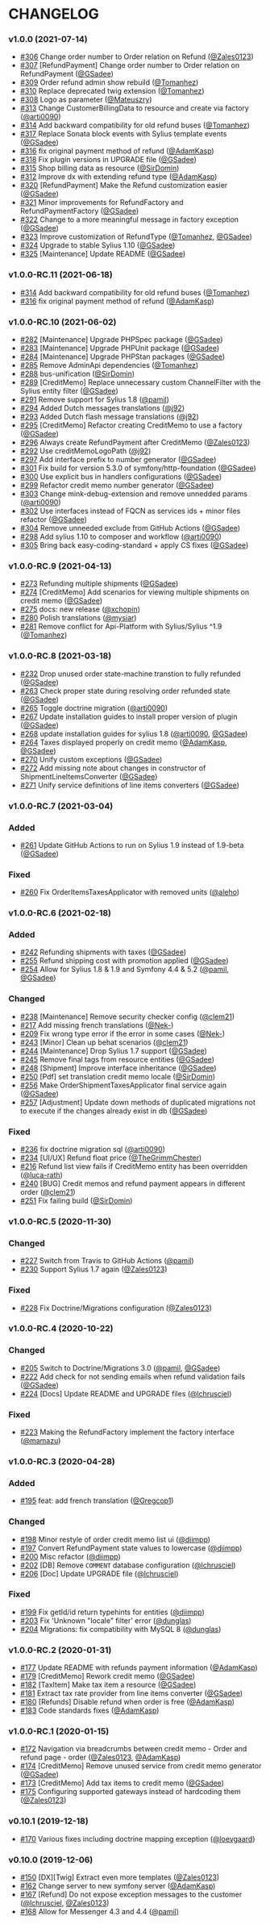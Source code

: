 # CHANGELOG

### v1.0.0 (2021-07-14)

- [#306](https://github.com/Sylius/RefundPlugin/issues/306) Change order number to Order relation on Refund ([@Zales0123](https://github.com/Zales0123))
- [#307](https://github.com/Sylius/RefundPlugin/issues/307) [RefundPayment] Change order number to Order relation on RefundPayment ([@GSadee](https://github.com/GSadee))
- [#309](https://github.com/Sylius/RefundPlugin/issues/309) Order refund admin show rebuild ([@Tomanhez](https://github.com/Tomanhez))
- [#310](https://github.com/Sylius/RefundPlugin/issues/310) Replace deprecated twig extension ([@Tomanhez](https://github.com/Tomanhez))
- [#308](https://github.com/Sylius/RefundPlugin/issues/308) Logo as parameter ([@Mateuszry](https://github.com/Mateuszry))
- [#313](https://github.com/Sylius/RefundPlugin/issues/313) Change CustomerBillingData to resource and create via factory ([@arti0090](https://github.com/arti0090))
- [#314](https://github.com/Sylius/RefundPlugin/issues/314) Add backward compatibility for old refund buses ([@Tomanhez](https://github.com/Tomanhez))
- [#317](https://github.com/Sylius/RefundPlugin/issues/317) Replace Sonata block events with Sylius template events ([@GSadee](https://github.com/GSadee))
- [#316](https://github.com/Sylius/RefundPlugin/issues/316) fix original payment method of refund ([@AdamKasp](https://github.com/AdamKasp))
- [#318](https://github.com/Sylius/RefundPlugin/issues/318) Fix plugin versions in UPGRADE file ([@GSadee](https://github.com/GSadee))
- [#315](https://github.com/Sylius/RefundPlugin/issues/315) Shop billing data as resource ([@SirDomin](https://github.com/SirDomin))
- [#312](https://github.com/Sylius/RefundPlugin/issues/312) Improve dx with extending refund type ([@AdamKasp](https://github.com/AdamKasp))
- [#320](https://github.com/Sylius/RefundPlugin/issues/320) [RefundPayment] Make the Refund customization easier ([@GSadee](https://github.com/GSadee))
- [#321](https://github.com/Sylius/RefundPlugin/issues/321) Minor improvements for RefundFactory and RefundPaymentFactory ([@GSadee](https://github.com/GSadee))
- [#322](https://github.com/Sylius/RefundPlugin/issues/322) Change to a more meaningful message in factory exception ([@GSadee](https://github.com/GSadee))
- [#323](https://github.com/Sylius/RefundPlugin/issues/323) Improve customization of RefundType ([@Tomanhez](https://github.com/Tomanhez), [@GSadee](https://github.com/GSadee))
- [#324](https://github.com/Sylius/RefundPlugin/issues/324) Upgrade to stable Sylius 1.10 ([@GSadee](https://github.com/GSadee))
- [#325](https://github.com/Sylius/RefundPlugin/issues/325) [Maintenance] Update README ([@GSadee](https://github.com/GSadee))

### v1.0.0-RC.11 (2021-06-18)

- [#314](https://github.com/Sylius/RefundPlugin/issues/314) Add backward compatibility for old refund buses ([@Tomanhez](https://github.com/Tomanhez))
- [#316](https://github.com/Sylius/RefundPlugin/issues/316) fix original payment method of refund ([@AdamKasp](https://github.com/AdamKasp))

### v1.0.0-RC.10 (2021-06-02)

- [#282](https://github.com/Sylius/RefundPlugin/issues/282) [Maintenance] Upgrade PHPSpec package ([@GSadee](https://github.com/GSadee))
- [#283](https://github.com/Sylius/RefundPlugin/issues/283) [Maintenance] Upgrade PHPUnit package ([@GSadee](https://github.com/GSadee))
- [#284](https://github.com/Sylius/RefundPlugin/issues/284) [Maintenance] Upgrade PHPStan packages ([@GSadee](https://github.com/GSadee))
- [#285](https://github.com/Sylius/RefundPlugin/issues/285) Remove AdminApi dependencies ([@Tomanhez](https://github.com/Tomanhez))
- [#288](https://github.com/Sylius/RefundPlugin/issues/288) bus-unification ([@SirDomin](https://github.com/SirDomin))
- [#289](https://github.com/Sylius/RefundPlugin/issues/289) [CreditMemo] Replace unnecessary custom ChannelFilter with the Sylius entity filter ([@GSadee](https://github.com/GSadee))
- [#291](https://github.com/Sylius/RefundPlugin/issues/291) Remove support for Sylius 1.8 ([@pamil](https://github.com/pamil))
- [#294](https://github.com/Sylius/RefundPlugin/issues/294) Added Dutch messages translations ([@j92](https://github.com/j92))
- [#293](https://github.com/Sylius/RefundPlugin/issues/293) Added Dutch flash message translations ([@j92](https://github.com/j92))
- [#295](https://github.com/Sylius/RefundPlugin/issues/295) [CreditMemo] Refactor creating CreditMemo to use a factory ([@GSadee](https://github.com/GSadee))
- [#296](https://github.com/Sylius/RefundPlugin/issues/296) Always create RefundPayment after CreditMemo ([@Zales0123](https://github.com/Zales0123))
- [#292](https://github.com/Sylius/RefundPlugin/issues/292) Use creditMemoLogoPath ([@j92](https://github.com/j92))
- [#297](https://github.com/Sylius/RefundPlugin/issues/297) Add interface prefix to number generator ([@GSadee](https://github.com/GSadee))
- [#301](https://github.com/Sylius/RefundPlugin/issues/301) Fix build for version 5.3.0 of symfony/http-foundation ([@GSadee](https://github.com/GSadee))
- [#300](https://github.com/Sylius/RefundPlugin/issues/300) Use explicit bus in handlers configurations ([@GSadee](https://github.com/GSadee))
- [#299](https://github.com/Sylius/RefundPlugin/issues/299) Refactor credit memo number generator ([@GSadee](https://github.com/GSadee))
- [#303](https://github.com/Sylius/RefundPlugin/issues/303) Change mink-debug-extension and remove unnedded params ([@arti0090](https://github.com/arti0090))
- [#302](https://github.com/Sylius/RefundPlugin/issues/302) Use interfaces instead of FQCN as services ids + minor files refactor ([@GSadee](https://github.com/GSadee))
- [#304](https://github.com/Sylius/RefundPlugin/issues/304) Remove unneeded exclude from GitHub Actions ([@GSadee](https://github.com/GSadee))
- [#298](https://github.com/Sylius/RefundPlugin/issues/298) Add sylius 1.10 to composer and workflow ([@arti0090](https://github.com/arti0090))
- [#305](https://github.com/Sylius/RefundPlugin/issues/305) Bring back easy-coding-standard + apply CS fixes ([@GSadee](https://github.com/GSadee))

### v1.0.0-RC.9 (2021-04-13)

- [#273](https://github.com/Sylius/RefundPlugin/issues/273) Refunding multiple shipments ([@GSadee](https://github.com/GSadee))
- [#274](https://github.com/Sylius/RefundPlugin/issues/274) [CreditMemo] Add scenarios for viewing multiple shipments on credit memo ([@GSadee](https://github.com/GSadee))
- [#275](https://github.com/Sylius/RefundPlugin/issues/275) docs: new release ([@xchopin](https://github.com/xchopin))
- [#280](https://github.com/Sylius/RefundPlugin/issues/280) Polish translations ([@mysiar](https://github.com/mysiar))
- [#281](https://github.com/Sylius/RefundPlugin/issues/281) Remove conflict for Api-Platform with Sylius/Sylius ^1.9 ([@Tomanhez](https://github.com/Tomanhez))

### v1.0.0-RC.8 (2021-03-18)

- [#232](https://github.com/Sylius/RefundPlugin/issues/232) Drop unused order state-machine transtion to fully refunded ([@GSadee](https://github.com/GSadee))
- [#263](https://github.com/Sylius/RefundPlugin/issues/263) Check proper state during resolving order refunded state ([@GSadee](https://github.com/GSadee))
- [#265](https://github.com/Sylius/RefundPlugin/issues/265) Toggle doctrine migration ([@arti0090](https://github.com/arti0090))
- [#267](https://github.com/Sylius/RefundPlugin/issues/267) Update installation guides to install proper version of plugin ([@GSadee](https://github.com/GSadee))
- [#268](https://github.com/Sylius/RefundPlugin/issues/268) update installation guides for sylius 1.8 ([@arti0090](https://github.com/arti0090), [@GSadee](https://github.com/GSadee))
- [#264](https://github.com/Sylius/RefundPlugin/issues/264) Taxes displayed properly on credit memo ([@AdamKasp](https://github.com/AdamKasp), [@GSadee](https://github.com/GSadee))
- [#270](https://github.com/Sylius/RefundPlugin/issues/270) Unify custom exceptions ([@GSadee](https://github.com/GSadee))
- [#272](https://github.com/Sylius/RefundPlugin/issues/272) Add missing note about changes in constructor of ShipmentLineItemsConverter ([@GSadee](https://github.com/GSadee))
- [#271](https://github.com/Sylius/RefundPlugin/issues/271) Unify service definitions of line items converters ([@GSadee](https://github.com/GSadee))

### v1.0.0-RC.7 (2021-03-04)

### Added
- [#261](https://github.com/Sylius/RefundPlugin/issues/261) Update GitHub Actions to run on Sylius 1.9 instead of 1.9-beta ([@GSadee](https://github.com/GSadee))

### Fixed
- [#260](https://github.com/Sylius/RefundPlugin/issues/260) Fix OrderItemsTaxesApplicator with removed units ([@aleho](https://github.com/aleho))

### v1.0.0-RC.6 (2021-02-18)

### Added
- [#242](https://github.com/Sylius/RefundPlugin/issues/242) Refunding shipments with taxes ([@GSadee](https://github.com/GSadee))
- [#255](https://github.com/Sylius/RefundPlugin/issues/255) Refund shipping cost with promotion applied ([@GSadee](https://github.com/GSadee))
- [#254](https://github.com/Sylius/RefundPlugin/issues/254) Allow for Sylius 1.8 & 1.9 and Symfony 4.4 & 5.2 ([@pamil](https://github.com/pamil), [@GSadee](https://github.com/GSadee))

### Changed
- [#238](https://github.com/Sylius/RefundPlugin/issues/238) [Maintenance] Remove security checker config ([@clem21](https://github.com/clem21))
- [#217](https://github.com/Sylius/RefundPlugin/issues/217) Add missing french translations ([@Nek-](https://github.com/Nek-))
- [#209](https://github.com/Sylius/RefundPlugin/issues/209) Fix wrong type error if the error in some cases ([@Nek-](https://github.com/Nek-))
- [#243](https://github.com/Sylius/RefundPlugin/issues/243) [Minor] Clean up behat scenarios ([@clem21](https://github.com/clem21))
- [#244](https://github.com/Sylius/RefundPlugin/issues/244) [Maintenance] Drop Sylius 1.7 support ([@GSadee](https://github.com/GSadee))
- [#245](https://github.com/Sylius/RefundPlugin/issues/245) Remove final tags from resource entities ([@GSadee](https://github.com/GSadee))
- [#248](https://github.com/Sylius/RefundPlugin/issues/248) [Shipment] Improve interface inheritance ([@GSadee](https://github.com/GSadee))
- [#250](https://github.com/Sylius/RefundPlugin/issues/250) [Pdf] set translation credit memo locale ([@SirDomin](https://github.com/SirDomin))
- [#256](https://github.com/Sylius/RefundPlugin/issues/256) Make OrderShipmentTaxesApplicator final service again ([@GSadee](https://github.com/GSadee))
- [#257](https://github.com/Sylius/RefundPlugin/issues/257) [Adjustment] Update down methods of duplicated migrations not to execute if the changes already exist in db ([@GSadee](https://github.com/GSadee))

### Fixed
- [#236](https://github.com/Sylius/RefundPlugin/issues/236) fix doctrine migration sql ([@arti0090](https://github.com/arti0090))
- [#234](https://github.com/Sylius/RefundPlugin/issues/234) [UI/UX] Refund float price ([@TheGrimmChester](https://github.com/TheGrimmChester))
- [#216](https://github.com/Sylius/RefundPlugin/issues/216) Refund list view fails if CreditMemo entity has been overridden ([@luca-rath](https://github.com/luca-rath))
- [#240](https://github.com/Sylius/RefundPlugin/issues/240) [BUG] Credit memos and refund payment appears in different order ([@clem21](https://github.com/clem21))
- [#251](https://github.com/Sylius/RefundPlugin/issues/251) Fix failing build ([@SirDomin](https://github.com/SirDomin))

### v1.0.0-RC.5 (2020-11-30)

### Changed
- [#227](https://github.com/Sylius/RefundPlugin/issues/227) Switch from Travis to GitHub Actions ([@pamil](https://github.com/pamil))
- [#230](https://github.com/Sylius/RefundPlugin/issues/230) Support Sylius 1.7 again ([@Zales0123](https://github.com/Zales0123))

### Fixed
- [#228](https://github.com/Sylius/RefundPlugin/issues/228) Fix Doctrine/Migrations configuration ([@Zales0123](https://github.com/Zales0123))

### v1.0.0-RC.4 (2020-10-22)

### Changed
- [#205](https://github.com/Sylius/RefundPlugin/issues/205) Switch to Doctrine/Migrations 3.0 ([@pamil](https://github.com/pamil), [@GSadee](https://github.com/GSadee))
- [#222](https://github.com/Sylius/RefundPlugin/issues/222) Add check for not sending emails when refund validation fails ([@GSadee](https://github.com/GSadee))
- [#224](https://github.com/Sylius/RefundPlugin/issues/224) [Docs] Update README and UPGRADE files ([@lchrusciel](https://github.com/lchrusciel))

### Fixed
- [#223](https://github.com/Sylius/RefundPlugin/issues/223) Making the RefundFactory implement the factory interface ([@mamazu](https://github.com/mamazu))

### v1.0.0-RC.3 (2020-04-28)

### Added
- [#195](https://github.com/Sylius/RefundPlugin/issues/195) feat: add french translation ([@Gregcop1](https://github.com/Gregcop1))

### Changed
- [#198](https://github.com/Sylius/RefundPlugin/issues/198) Minor restyle of order credit memo list ui ([@diimpp](https://github.com/diimpp))
- [#197](https://github.com/Sylius/RefundPlugin/issues/197) Convert RefundPayment state values to lowercase ([@diimpp](https://github.com/diimpp))
- [#200](https://github.com/Sylius/RefundPlugin/issues/200) Misc refactor ([@diimpp](https://github.com/diimpp))
- [#202](https://github.com/Sylius/RefundPlugin/issues/202) [DB] Remove `COMMENT` database configuration ([@lchrusciel](https://github.com/lchrusciel))
- [#206](https://github.com/Sylius/RefundPlugin/issues/206) [Doc] Update UPGRADE file ([@lchrusciel](https://github.com/lchrusciel))

### Fixed
- [#199](https://github.com/Sylius/RefundPlugin/issues/199) Fix getId/id return typehints for entities ([@diimpp](https://github.com/diimpp))
- [#203](https://github.com/Sylius/RefundPlugin/issues/203) Fix 'Unknown "locale" filter' error ([@dunglas](https://github.com/dunglas))
- [#204](https://github.com/Sylius/RefundPlugin/issues/204) Migrations: fix compatibility with MySQL 8 ([@dunglas](https://github.com/dunglas))

### v1.0.0-RC.2 (2020-01-31)

- [#177](https://github.com/Sylius/RefundPlugin/issues/177) Update README with refunds payment information ([@AdamKasp](https://github.com/AdamKasp))
- [#179](https://github.com/Sylius/RefundPlugin/issues/179) [CreditMemo] Rework credit memo ([@GSadee](https://github.com/GSadee))
- [#182](https://github.com/Sylius/RefundPlugin/issues/182) [TaxItem] Make tax item a resource ([@GSadee](https://github.com/GSadee))
- [#181](https://github.com/Sylius/RefundPlugin/issues/181) Extract tax rate provider from line items converter ([@GSadee](https://github.com/GSadee))
- [#180](https://github.com/Sylius/RefundPlugin/issues/180) [Refunds] Disable refund when order is free ([@AdamKasp](https://github.com/AdamKasp))
- [#183](https://github.com/Sylius/RefundPlugin/issues/183) Code standards fixes ([@AdamKasp](https://github.com/AdamKasp))

### v1.0.0-RC.1 (2020-01-15)

- [#172](https://github.com/Sylius/RefundPlugin/issues/172) Navigation via breadcrumbs between credit memo - Order and refund page - order ([@Zales0123](https://github.com/Zales0123), [@AdamKasp](https://github.com/AdamKasp))
- [#174](https://github.com/Sylius/RefundPlugin/issues/174) [CreditMemo] Remove unused service from credit memo generator ([@GSadee](https://github.com/GSadee))
- [#173](https://github.com/Sylius/RefundPlugin/issues/173) [CreditMemo] Add tax items to credit memo ([@GSadee](https://github.com/GSadee))
- [#175](https://github.com/Sylius/RefundPlugin/issues/175) Configuring supported gateways instead of hardcoding them ([@Zales0123](https://github.com/Zales0123))

### v0.10.1 (2019-12-18)

- [#170](https://github.com/Sylius/RefundPlugin/issues/170) Various fixes including doctrine mapping exception ([@loevgaard](https://github.com/loevgaard))

### v0.10.0 (2019-12-06)

- [#150](https://github.com/Sylius/RefundPlugin/issues/150) [DX][Twig] Extract even more templates ([@Zales0123](https://github.com/Zales0123))
- [#162](https://github.com/Sylius/RefundPlugin/issues/162) Change server to new symfony server ([@AdamKasp](https://github.com/AdamKasp))
- [#167](https://github.com/Sylius/RefundPlugin/issues/167) [Refund] Do not expose exception messages to the customer ([@lchrusciel](https://github.com/lchrusciel), [@Zales0123](https://github.com/Zales0123))
- [#168](https://github.com/Sylius/RefundPlugin/issues/168) Allow for Messenger 4.3 and 4.4 ([@pamil](https://github.com/pamil))
